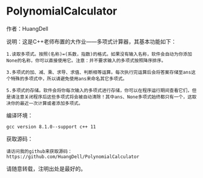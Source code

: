 # PolynomialCalculator
作者：HuangDell

说明：这是C++老师布置的大作业——多项式计算器，其基本功能如下：

    1.读取多项式。按照(名称)=(系数，指数)的格式。如果没有输入名称，软件会自动为你添加None的名称，你可以直接使用它。注意：并不要求输入的多项式按照降序排序。

    3.多项式的加、减、乘、求导、求值、判断相等运算。每次执行完运算后会将答案存储至ans这个特殊的多项式中，所以请避免使用ans来命名其它多项式。
  
    5.多项式的存储。软件会将你每次输入的多项式进行存储，你可以在程序运行期间查看它们，但是请注意关闭程序后这些多项式将会被自动清除！其中ans、None多项式始终都只有一个，这取决你的最近一次计算或者添加多项式。

编译环境：

    gcc version 8.1.0--support c++ 11
    
获取源码：

    请访问我的github来获取源码：https://github.com/HuangDell/PolynomialCalculator

请随意转载，注明出处是最好的。
